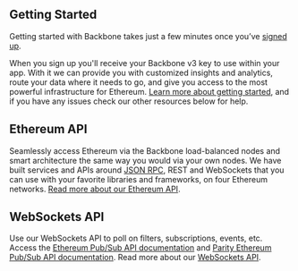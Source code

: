 ## Getting Started

Getting started with Backbone takes just a few minutes once you’ve
[signed up](https://backbonecabal.xyz/register).

When you sign up you'll receive your Backbone v3 key to use within your app.
With it we can provide you with customized insights and analytics, route your
data where it needs to go, and give you access to the most powerful
infrastructure for Ethereum.
[Learn more about getting started](https://backbonecabal.xyz/docs/gettingStarted/chooseaNetwork),
and if you have any issues check our other resources below for help.

## Ethereum API

Seamlessly access Ethereum via the Backbone load-balanced nodes and smart
architecture the same way you would via your own nodes. We have built services
and APIs around [JSON RPC](https://github.com/ethereum/wiki/wiki/JSON-RPC), REST
and WebSockets that you can use with your favorite libraries and frameworks, on
four Ethereum networks.
[Read more about our Ethereum API](https://backbonecabal.xyz/docs/api/get/symbolFull).

## WebSockets API

Use our WebSockets API to poll on filters, subscriptions, events, etc. Access
the
[Ethereum Pub/Sub API documentation](https://github.com/ethereum/go-ethereum/wiki/RPC-PUB-SUB)
and
[Parity Ethereum Pub/Sub API documentation](https://wiki.parity.io/JSONRPC-Parity-Pub-Sub-module.html).
Read more about our
[WebSockets API](https://backbonecabal.xyz/docs/ipfs/get/block_get).
